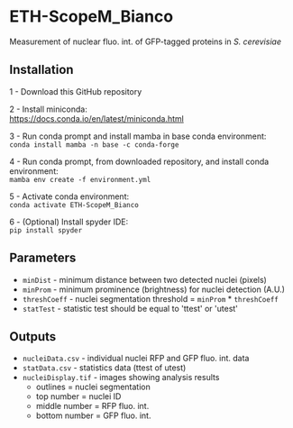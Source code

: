 # ETH-ScopeM_Bianco
Measurement of nuclear fluo. int. of GFP-tagged proteins in *S. cerevisiae*

## Installation
1 - Download this GitHub repository  

2 - Install miniconda:  
https://docs.conda.io/en/latest/miniconda.html  

3 - Run conda prompt and install mamba in base conda environment:  
`conda install mamba -n base -c conda-forge`  

4 - Run conda prompt, from downloaded repository, and install conda environment:  
`mamba env create -f environment.yml`   

5 - Activate conda environment:  
`conda activate ETH-ScopeM_Bianco`  

6 - (Optional) Install spyder IDE:  
`pip install spyder` 

## Parameters
- `minDist` - minimum distance between two detected nuclei (pixels)
- `minProm` - minimum prominence (brightness) for nuclei detection (A.U.)
- `threshCoeff` - nuclei segmentation threshold = `minProm` * `threshCoeff`
- `statTest` - statistic test should be equal to 'ttest' or 'utest'

## Outputs
- `nucleiData.csv` - individual nuclei RFP and GFP fluo. int. data
- `statData.csv` - statistics data (ttest of utest)
- `nucleiDisplay.tif` - images showing analysis results 
    - outlines = nuclei segmentation
    - top number = nuclei ID
    - middle number = RFP fluo. int.
    - bottom number = GFP fluo. int. 




